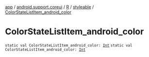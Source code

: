 [app](../../../index.md) / [android.support.coreui](../../index.md) / [R](../index.md) / [styleable](index.md) / [ColorStateListItem_android_color](./-color-state-list-item_android_color.md)

# ColorStateListItem_android_color

`static val ColorStateListItem_android_color: `[`Int`](https://kotlinlang.org/api/latest/jvm/stdlib/kotlin/-int/index.html)
`static val ColorStateListItem_android_color: `[`Int`](https://kotlinlang.org/api/latest/jvm/stdlib/kotlin/-int/index.html)